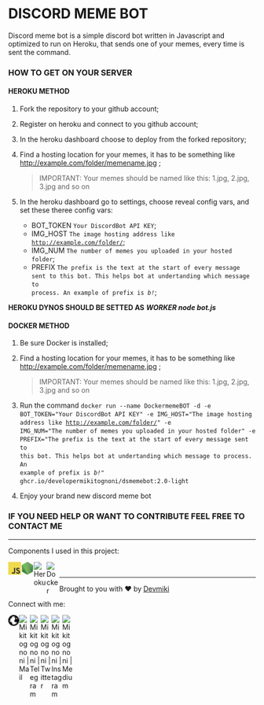# DISCORD MEME BOT

Discord meme bot is a simple discord bot written in Javascript and optimized to run on Heroku, that sends one of your memes, every time is sent the command.

### HOW TO GET ON YOUR SERVER

#### HEROKU METHOD

1. Fork the repository to your github account;

2. Register on heroku and connect to you github account;

3. In the heroku dashboard choose to deploy from the forked repository;

4. Find a hosting location for your memes, it has to be something like http://example.com/folder/memename.jpg ;

    > IMPORTANT: Your memes should be named like this: 1.jpg, 2.jpg, 3.jpg and so on

5. In the heroku dashboard go to settings, choose reveal config vars, and set these theree config vars: 
    - BOT_TOKEN <code>Your DiscordBot API KEY</code>;
    - IMG_HOST <code>The image hosting address like http://example.com/folder/</code>;
    - IMG_NUM <code>The number of memes you uploaded in your hosted folder</code>;
    - PREFIX <code>The prefix is the text at the start of every message sent to this bot. This helps bot at undertanding which message to process. An example of prefix is *b!*</code>;

**HEROKU DYNOS SHOULD BE SETTED AS** ***WORKER node bot.js***

#### DOCKER METHOD

1. Be sure Docker is installed;

2. Find a hosting location for your memes, it has to be something like http://example.com/folder/memename.jpg ;

    > IMPORTANT: Your memes should be named like this: 1.jpg, 2.jpg, 3.jpg and so on

2. Run the command <code>docker run --name DockermemeBOT -d -e BOT_TOKEN="Your DiscordBot API KEY" -e IMG_HOST="The image hosting address like http://example.com/folder/" -e IMG_NUM="The number of memes you uploaded in your hosted folder" -e PREFIX="The prefix is the text at the start of every message sent to this bot. This helps bot at undertanding which message to process. An example of prefix is *b!*" ghcr.io/developermikitognoni/dsmemebot:2.0-light</code>

3. Enjoy your brand new discord meme bot

### IF YOU NEED HELP OR WANT TO CONTRIBUTE FEEL FREE TO CONTACT ME

---
Components I used in this project:

[<img align="left" alt="JavaScript" width="26px" src="https://raw.githubusercontent.com/github/explore/80688e429a7d4ef2fca1e82350fe8e3517d3494d/topics/javascript/javascript.png" />][jsgit]
[<img align="left" alt="Node.js" width="26px" src="https://raw.githubusercontent.com/github/explore/80688e429a7d4ef2fca1e82350fe8e3517d3494d/topics/nodejs/nodejs.png" />][nodesite]
[<img align="left" alt="Heroku" width="26px" src="https://img.icons8.com/color/452/heroku.png" />][heroku]
[<img align="left" alt="Docker" width="26px" src="https://img.icons8.com/color/452/docker.png" />][docker]

<br>

---

Brought to you with ❤️ by [Devmiki][github]

Connect with me:

[<img align="left" alt="devmiki.tk" width="22px" src="https://raw.githubusercontent.com/iconic/open-iconic/master/svg/globe.svg" />][website]
[<img align="left" alt="Mikitognoni | Mail" width="22px" src="https://cdn.jsdelivr.net/npm/simple-icons@3.11.0/icons/mail-dot-ru.svg" />][mail]
[<img align="left" alt="Mikitognoni | Telegram" width="22px" src="https://cdn.jsdelivr.net/npm/simple-icons@v3/icons/telegram.svg" />][telegram]
[<img align="left" alt="Mikitognoni | Twitter" width="22px" src="https://cdn.jsdelivr.net/npm/simple-icons@v3/icons/twitter.svg" />][twitter]
[<img align="left" alt="Mikitognoni | Instagram" width="22px" src="https://cdn.jsdelivr.net/npm/simple-icons@v3/icons/instagram.svg" />][instagram]
[<img align="left" alt="Mikitognoni | Medium" width="22px" src="https://cdn.jsdelivr.net/npm/simple-icons@3.11.0/icons/medium.svg" />][medium]



[github]: https://github.com/DeveloperMikitognoni
[website]: https://devmiki.tk
[twitter]: https://twitter.com/Mikitognoni
[instagram]: https://instagram.com/Mikitognoni
[telegram]: https://t.me/Mikitognoni
[mail]: mailto://miki@devmiki.tk
[medium]: https://medium.com/@devmiki
[nodesite]: https://nodejs.org/
[jsgit]: https://github.com/topics/javascript
[heroku]: https://heroku.com
[docker]: https://docker.com